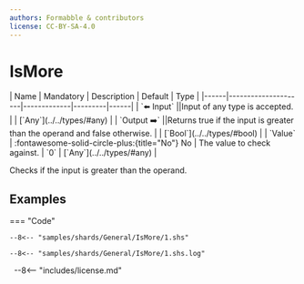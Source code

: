 ```yaml
---
authors: Formabble & contributors
license: CC-BY-SA-4.0
---
```



# IsMore

<div class="sh-parameters" markdown="1">
| Name | Mandatory | Description | Default | Type |
|------|---------------------|-------------|---------|------|
| `⬅️ Input` ||Input of any type is accepted. | | [`Any`](../../types/#any) |
| `Output ➡️` ||Returns true if the input is greater than the operand and false otherwise. | | [`Bool`](../../types/#bool) |
| `Value` | :fontawesome-solid-circle-plus:{title="No"} No  | The value to check against. | `0` | [`Any`](../../types/#any) |

</div>

Checks if the input is greater than the operand.

## Examples

=== "Code"

  ```x86asm linenums="1"
  --8<-- "samples/shards/General/IsMore/1.shs"
  ```

  ```
  --8<-- "samples/shards/General/IsMore/1.shs.log"
  ```
&nbsp;
--8<-- "includes/license.md"

